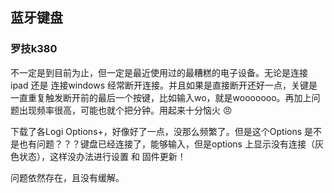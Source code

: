 
## 蓝牙键盘

### 罗技k380
不一定是到目前为止，但一定是最近使用过的最糟糕的电子设备。无论是连接ipad 还是 连接windows 经常断开连接。并且如果是直接断开还好一点，关键是一直重复触发断开前的最后一个按键，比如输入wo，就是wooooooo。再加上问题出现频率很高，可能也就个把分钟。用起来十分恼火 😠

下载了各Logi Options+，好像好了一点，没那么频繁了。但是这个Options 是不是也有问题？？？键盘已经连接了，能够输入，但是options 上显示没有连接（灰色状态），这样没办法进行设置 和 固件更新！

问题依然存在，且没有缓解。
